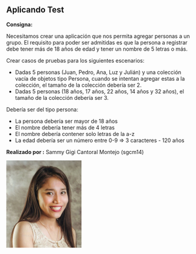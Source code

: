 Aplicando Test
---

**Consigna:**

Necesitamos crear una aplicación que nos permita agregar personas a un grupo. El requisito para poder ser admitidas es que la persona a registrar debe tener más de 18 años de edad y tener un nombre de 5 letras o más.

Crear casos de pruebas para los siguientes escenarios:
* Dadas 5 personas (Juan, Pedro, Ana, Luz y Julián) y  una colección vacía de objetos tipo Persona, cuando se intentan agregar estas a la colección, el tamaño de la colección debería ser 2.
* Dadas 5 personas (18 años, 17 años, 22 años, 14 años y 32 años), el tamaño de la colección debería ser 3.

Debería ser del tipo persona: 
* La persona debería ser mayor de 18 años
* El nombre debería tener más de 4 letras
* El nombre debería contener solo letras de la a-z
* La edad debería ser un número entre 0-9 => 3 caracteres - 120 años



**Realizado por :** Sammy Gigi Cantoral Montejo (sgcm14)

<img src ="https://raw.githubusercontent.com/sgcm14/sgcm14/main/sammy.jpg" width="200">
